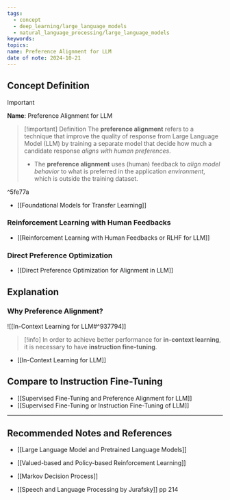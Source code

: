 ```yaml
---
tags:
  - concept
  - deep_learning/large_language_models
  - natural_language_processing/large_language_models
keywords: 
topics: 
name: Preference Alignment for LLM
date of note: 2024-10-21
---
```


## Concept Definition

>[!important]
>**Name**: Preference Alignment for LLM

>[!important] Definition
>The **preference alignment** refers to a technique that improve the quality of response from Large Language Model (LLM) by training a separate model that decide how much a candidate response *aligns with human preferences*.
>- The **preference alignment** uses (human) feedback to *align model behavior* to what is preferred in the application *environment*, which is outside the training dataset.

^5fe77a

- [[Foundational Models for Transfer Learning]]


### Reinforcement Learning with Human Feedbacks

- [[Reinforcement Learning with Human Feedbacks or RLHF for LLM]]

### Direct Preference Optimization

- [[Direct Preference Optimization for Alignment in LLM]]


## Explanation

### Why Preference Alignment?

![[In-Context Learning for LLM#^937794]]

>[!info]
>In order to achieve better performance for **in-context learning**, it is necessary to have **instruction fine-tuning**.

- [[In-Context Learning for LLM]]


## Compare to Instruction Fine-Tuning

- [[Supervised Fine-Tuning and Preference Alignment for LLM]]
- [[Supervised Fine-Tuning or Instruction Fine-Tuning of LLM]]



-----------
##  Recommended Notes and References



- [[Large Language Model and Pretrained Language Models]]



- [[Valued-based and Policy-based Reinforcement Learning]]
- [[Markov Decision Process]]

- [[Speech and Language Processing by Jurafsky]] pp 214